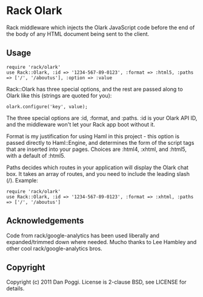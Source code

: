 # Rack Olark
Rack middleware which injects the Olark JavaScript code before the end of the body of any HTML document being sent to the client. 

## Usage

    require 'rack/olark'
    use Rack::Olark, :id => '1234-567-89-0123', :format => :html5, :paths => ['/', '/aboutus'], :option => :value

Rack::Olark has three special options, and the rest are passed along to Olark like this (strings are quoted for you):

    olark.configure('key', value);

The three special options are :id, :format, and :paths. :id is your Olark API ID, and the middleware won't let your Rack app boot without it.

Format is my justification for using Haml in this project - this option is passed directly to Haml::Engine, and determines the form of the script tags that are inserted into your pages. Choices are :html4, :xhtml, and :html5, with a default of :html5.

Paths decides which routes in your application will display the Olark chat box. It takes an array of routes, and you need to include the leading slash (/). Example:

    require 'rack/olark'
    use Rack::Olark, :id => '1234-567-89-0123', :format => :xhtml, :paths => ['/', '/aboutus']

## Acknowledgements

Code from rack/google-analytics has been used liberally and expanded/trimmed down where needed. Mucho thanks to Lee Hambley and other cool rack/google-analytics bros.

## Copyright

Copyright (c) 2011 Dan Poggi. License is 2-clause BSD, see LICENSE for details.

